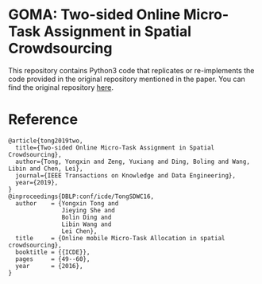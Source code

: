 GOMA: Two-sided Online Micro-Task Assignment in Spatial Crowdsourcing
========================================================================

This repository contains Python3 code that replicates or re-implements the code provided in the original repository mentioned in the paper. You can find the original repository [here](https://github.com/BUAA-BDA/SpatialCrowdsourcing-GOMA).
# Reference 
```  
@article{tong2019two,  
  title={Two-sided Online Micro-Task Assignment in Spatial Crowdsourcing},  
  author={Tong, Yongxin and Zeng, Yuxiang and Ding, Boling and Wang, Libin and Chen, Lei},  
  journal={IEEE Transactions on Knowledge and Data Engineering},  
  year={2019},  
}  
@inproceedings{DBLP:conf/icde/TongSDWC16,
  author    = {Yongxin Tong and
               Jieying She and
               Bolin Ding and
               Libin Wang and
               Lei Chen},
  title     = {Online mobile Micro-Task Allocation in spatial crowdsourcing},
  booktitle = {{ICDE}},
  pages     = {49--60},
  year      = {2016},
}
```
